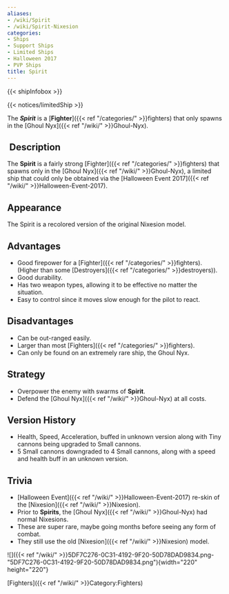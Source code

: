 ```yaml
---
aliases:
- /wiki/Spirit
- /wiki/Spirit-Nixesion
categories:
- Ships
- Support Ships
- Limited Ships
- Halloween 2017
- PVP Ships
title: Spirit
---  
```


{{< shipInfobox >}}   

{{< notices/limitedShip >}} 

The **_Spirit_** is a [**Fighter**]({{< ref "/categories/" >}}fighters) that only spawns in the [Ghoul Nyx]({{< ref "/wiki/" >}}Ghoul-Nyx). 

##  Description

The **Spirit** is a fairly strong [Fighter]({{< ref "/categories/" >}}fighters) that spawns only in the [Ghoul Nyx]({{< ref "/wiki/" >}}Ghoul-Nyx), a limited ship that could only be obtained via the [Halloween Event 2017]({{< ref "/wiki/" >}}Halloween-Event-2017).

## Appearance

The Spirit is a recolored version of the original Nixesion model.

## Advantages

- Good firepower for a [Fighter]({{< ref "/categories/" >}}fighters). (Higher than some [Destroyers]({{< ref "/categories/" >}}destroyers)).
- Good durability.
- Has two weapon types, allowing it to be effective no matter the situation.
- Easy to control since it moves slow enough for the pilot to react.

## Disadvantages

- Can be out-ranged easily.
- Larger than most [Fighters]({{< ref "/categories/" >}}fighters).
- Can only be found on an extremely rare ship, the Ghoul Nyx.

## Strategy

- Overpower the enemy with swarms of **Spirit**.
- Defend the [Ghoul Nyx]({{< ref "/wiki/" >}}Ghoul-Nyx) at all costs.

## Version History 

- Health, Speed, Acceleration, buffed in unknown version along with Tiny cannons being upgraded to Small cannons.
- 5 Small cannons downgraded to 4 Small cannons, along with a speed and health buff in an unknown version.

## Trivia

- [Halloween Event]({{< ref "/wiki/" >}}Halloween-Event-2017) re-skin of the [Nixesion]({{< ref "/wiki/" >}}Nixesion).
- Prior to **Spirits**, the [Ghoul Nyx]({{< ref "/wiki/" >}}Ghoul-Nyx) had normal Nixesions.
- These are super rare, maybe going months before seeing any form of combat.
- They still use the old [Nixesion]({{< ref "/wiki/" >}}Nixesion) model.

![]({{< ref "/wiki/" >}}5DF7C276-0C31-4192-9F20-50D78DAD9834.png-"5DF7C276-0C31-4192-9F20-50D78DAD9834.png"){width="220" height="220"} 

[Fighters]({{< ref "/wiki/" >}}Category:Fighters)